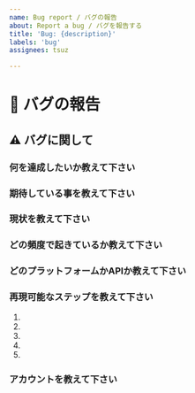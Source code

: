 ```yaml
---
name: Bug report / バグの報告
about: Report a bug / バグを報告する
title: 'Bug: {description}'
labels: 'bug'
assignees: tsuz

---
```


# 🐞 バグの報告

## ⚠️ バグに関して

<!-- Issue -->

### 何を達成したいか教えて下さい

<!-- What are you trying to do? -->

### 期待している事を教えて下さい

<!-- What is your expectation? -->


### 現状を教えて下さい

<!-- What do you observe? -->

### どの頻度で起きているか教えて下さい

<!-- How frequently does this happen? -->

<!--
If it's API, please provide how many per 10,000 requests
APIの場合は１万回中何回起きるか教えて下さい
-->

### どのプラットフォームかAPIか教えて下さい

<!--  Which platform or API is this? -->

<!--
Please provide versions 
バージョンもここに記載して下さい
-->

<!-- 
### Which style is this? / スタイルを教えて下さい
answer if applicable / 使っていれば教えて下さい
-->


### 再現可能なステップを教えて下さい

<!--  What are the reproducing steps? -->

1.
2.
3.
4.
5.


### アカウントを教えて下さい

<!--  Which account is this?  -->


